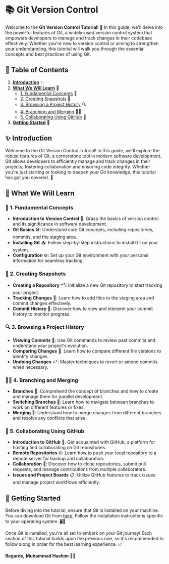 # 📚 Git Version Control

Welcome to the **Git Version Control Tutorial**! 🚀 In this guide, we'll delve into the powerful features of Git, a widely-used version control system that empowers developers to manage and track changes in their codebase effectively. Whether you're new to version control or aiming to strengthen your understanding, this tutorial will walk you through the essential concepts and best practices of using Git.

## 📑 Table of Contents

1. [**Introduction**](#-introduction) ✨
2. [**What We Will Learn**](#-what-we-will-learn) 📖
   - [1. Fundamental Concepts](#-1-fundamental-concepts) 🧩
   - [2. Creating Snapshots](#-2-creating-snapshots) 📸
   - [3. Browsing a Project History](#-3-browsing-a-project-history) 🔍
   - [4. Branching and Merging](#-4-branching-and-merging) 🌿🔀
   - [5. Collaborating Using GitHub](#-5-collaborating-using-github) 🤝
3. [**Getting Started**](#-getting-started) 🏁


## ✨ Introduction

Welcome to the Git Version Control Tutorial! In this guide, we'll explore the robust features of Git, a cornerstone tool in modern software development. Git allows developers to efficiently manage and track changes in their projects, fostering collaboration and ensuring code integrity. Whether you're just starting or looking to deepen your Git knowledge, this tutorial has got you covered. 📘

## 📖 What We Will Learn

### 🧩 1. Fundamental Concepts

- **Introduction to Version Control** 📂: Grasp the basics of version control and its significance in software development.
- **Git Basics** 🛠️: Understand core Git concepts, including repositories, commits, and the staging area.
- **Installing Git** 📥: Follow step-by-step instructions to install Git on your system.
- **Configuration** ⚙️: Set up your Git environment with your personal information for seamless tracking.

### 📸 2. Creating Snapshots

- **Creating a Repository** 🗂️: Initialize a new Git repository to start tracking your project.
- **Tracking Changes** 📝: Learn how to add files to the staging area and commit changes effectively.
- **Commit History** 📜: Discover how to view and interpret your commit history to monitor progress.

### 🔍 3. Browsing a Project History

- **Viewing Commits** 👀: Use Git commands to review past commits and understand your project's evolution.
- **Comparing Changes** 🔄: Learn how to compare different file versions to identify changes.
- **Undoing Changes** ↩️: Master techniques to revert or amend commits when necessary.

### 🌿🔀 4. Branching and Merging

- **Branches** 🌱: Comprehend the concept of branches and how to create and manage them for parallel development.
- **Switching Branches** 🔄: Learn how to navigate between branches to work on different features or fixes.
- **Merging** 🔀: Understand how to merge changes from different branches and resolve any conflicts that arise.

### 🤝 5. Collaborating Using GitHub

- **Introduction to GitHub** 🐙: Get acquainted with GitHub, a platform for hosting and collaborating on Git repositories.
- **Remote Repositories** 🌐: Learn how to push your local repository to a remote server for backup and collaboration.
- **Collaboration** 🤝: Discover how to clone repositories, submit pull requests, and manage contributions from multiple collaborators.
- **Issues and Project Boards** 📋: Utilize GitHub features to track issues and manage project workflows efficiently.

## 🏁 Getting Started

Before diving into the tutorial, ensure that Git is installed on your machine. You can download Git from [here](https://git-scm.com/downloads). Follow the installation instructions specific to your operating system. 🖥️💾

Once Git is installed, you're all set to embark on your Git journey! Each section of this tutorial builds upon the previous one, so it's recommended to follow along in order for the best learning experience. 📈

**Regards,**
**Muhammad Hashim** 👨‍💻

